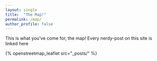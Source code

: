```yaml
---
layout: single
title:  "The Map!"
permalink: /map/
author_profile: false
---
```


This is what you've come for, the map! Every nerdy-post on this site is linked here

{% openstreetmap_leaflet src="_posts/" %}

